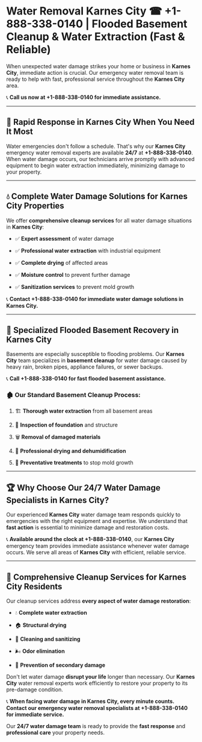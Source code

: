 # Water Removal Karnes City ☎ +1-888-338-0140 | Flooded Basement Cleanup & Water Extraction (Fast & Reliable)

When unexpected water damage strikes your home or business in **Karnes City**, immediate action is crucial. Our emergency water removal team is ready to help with fast, professional service throughout the **Karnes City** area. 

📞 **Call us now at +1-888-338-0140 for immediate assistance.**
---
## 🚀 Rapid Response in Karnes City When You Need It Most
Water emergencies don't follow a schedule. That's why our **Karnes City** emergency water removal experts are available **24/7** at **+1-888-338-0140**. When water damage occurs, our technicians arrive promptly with advanced equipment to begin water extraction immediately, minimizing damage to your property.
---
## 💧 Complete Water Damage Solutions for Karnes City Properties
We offer **comprehensive cleanup services** for all water damage situations in **Karnes City**:
- ✅ **Expert assessment** of water damage  
- ✅ **Professional water extraction** with industrial equipment  
- ✅ **Complete drying** of affected areas  
- ✅ **Moisture control** to prevent further damage  
- ✅ **Sanitization services** to prevent mold growth  
📞 **Contact +1-888-338-0140 for immediate water damage solutions in Karnes City.**
---
## 🌊 Specialized Flooded Basement Recovery in Karnes City
Basements are especially susceptible to flooding problems. Our **Karnes City** team specializes in **basement cleanup** for water damage caused by heavy rain, broken pipes, appliance failures, or sewer backups. 
📞 **Call +1-888-338-0140 for fast flooded basement assistance.**
### 🏚️ Our Standard Basement Cleanup Process:
1. 🏗️ **Thorough water extraction** from all basement areas  
2. 🔎 **Inspection of foundation** and structure  
3. 🗑️ **Removal of damaged materials**  
4. 💨 **Professional drying and dehumidification**  
5. 🚫 **Preventative treatments** to stop mold growth  
---
## 🏆 Why Choose Our 24/7 Water Damage Specialists in Karnes City?
Our experienced **Karnes City** water damage team responds quickly to emergencies with the right equipment and expertise. We understand that **fast action** is essential to minimize damage and restoration costs.
📞 **Available around the clock at +1-888-338-0140**, our **Karnes City** emergency team provides immediate assistance whenever water damage occurs. We serve all areas of **Karnes City** with efficient, reliable service.
---
## 🧹 Comprehensive Cleanup Services for Karnes City Residents
Our cleanup services address **every aspect of water damage restoration**:
- 💧 **Complete water extraction**  
- 🏠 **Structural drying**  
- 🧼 **Cleaning and sanitizing**  
- 🌬️ **Odor elimination**  
- 🚫 **Prevention of secondary damage**  
Don't let water damage **disrupt your life** longer than necessary. Our **Karnes City** water removal experts work efficiently to restore your property to its pre-damage condition.
📞 **When facing water damage in Karnes City, every minute counts. Contact our emergency water removal specialists at +1-888-338-0140 for immediate service.**
Our **24/7 water damage team** is ready to provide the **fast response** and **professional care** your property needs.
